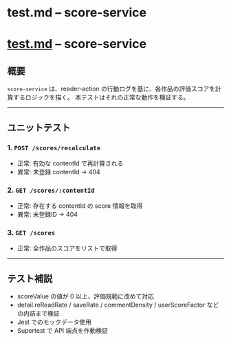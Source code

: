 # test.md – score-service

# [test.md](http://test.md/) – score-service

## 概要

`score-service` は、reader-action の行動ログを基に、各作品の評価スコアを計算するロジックを描く。
本テストはそれの正常な動作を検証する。

---

## ユニットテスト

### 1. `POST /scores/recalculate`

- 正常: 有効な contentId で再計算される
- 異常: 未登録 contentId -> 404

### 2. `GET /scores/:contentId`

- 正常: 存在する contentId の score 情報を取得
- 異常: 未登録ID -> 404

### 3. `GET /scores`

- 正常: 全作品のスコアをリストで取得

---

## テスト補説

- scoreValue の値が 0 以上、評価規範に改めて対応
- detail.reReadRate / saveRate / commentDensity / userScoreFactor などの内詰まで検証
- Jest でのモックデータ使用
- Supertest で API 端点を作動検証
